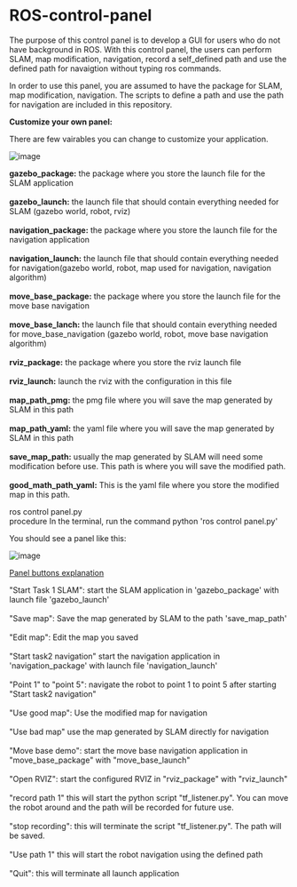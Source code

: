 # ROS-control-panel
The purpose of this control panel is to develop a GUI for users who do not have background in ROS. With this control panel, the users can perform SLAM, map modification, navigation, record a self_defined path and use the defined path for navaigtion without typing ros commands.

In order to use this panel, you are assumed to have the package for SLAM, map modification, navigation. The scripts to define a path and use the path for navigation are included in this repository. 

**Customize your own panel:**

There are few vairables you can change to customize your application.

![image](https://user-images.githubusercontent.com/79799975/141095392-bdc16af4-68a7-4782-8997-99cd959c90a0.png)

**gazebo_package:** the package where you store the launch file for the SLAM application<br /><br />
**gazebo_launch:** the launch file that should contain everything needed for SLAM (gazebo world, robot, rviz)<br /><br />
**navigation_package:** the package where you store the launch file for the navigation application<br /><br />
**navigation_launch:** the launch file that should contain everything needed for navigation(gazebo world, robot, map used for navigation, navigation algorithm)<br /><br />
**move_base_package:** the package where you store the launch file for the move base navigation<br /><br />
**move_base_lanch:** the launch file that should contain everything needed for move_base_navigation (gazebo world, robot, move base navigation algorithm)<br /><br />
**rviz_package:** the package where you store the rviz launch file<br /><br />
**rviz_launch:** launch the rviz with the configuration in this file<br /><br />
**map_path_pmg:** the pmg file where you will save the map generated by SLAM in this path<br /><br />
**map_path_yaml:** the yaml file where you will save the map generated by SLAM in this path <br /><br />
**save_map_path:** usually the map generated by SLAM will need some modification before use. This path is where you will save the modified path. <br /><br />
**good_math_path_yaml:**  This is the yaml file where you store the modified map in this path.<br />


ros control panel.py </br>
procedure
In the terminal, run the command python 'ros control panel.py'

You should see a panel like this:

![image](https://user-images.githubusercontent.com/79799975/141094604-b158af6b-d192-4092-8277-1172d0c4f8e7.png)

<ins>Panel buttons explanation<ins>

"Start Task 1 SLAM": start the SLAM application in 'gazebo_package' with launch file 'gazebo_launch'<br /><br />
"Save map": Save the map generated by SLAM to the path 'save_map_path'<br /><br />
"Edit map": Edit the map you saved <br /><br />
"Start task2 navigation" start the navigation application in 'navigation_package' with launch file 'navigation_launch'<br /><br />
"Point 1" to "point 5": navigate the robot to point 1 to point 5  after starting "Start task2 navigation"<br /><br />
"Use good map": Use the modified map for navigation<br /><br />
"Use bad map" use the map generated by SLAM directly for navigation<br /><br />
"Move base demo": start the move base navigation application in "move_base_package" with "move_base_launch"<br /><br />
"Open RVIZ": start the configured RVIZ in "rviz_package" with "rviz_launch"<br /><br />
"record path 1" this will start the python script "tf_listener.py". You can move the robot around and the path will be recorded for future use.<br /><br />
"stop recording": this will terminate the script "tf_listener.py". The path will be saved.<br /><br />
"Use path 1" this will start the robot navigation using the defined path<br /><br />
"Quit": this will terminate all launch application 
